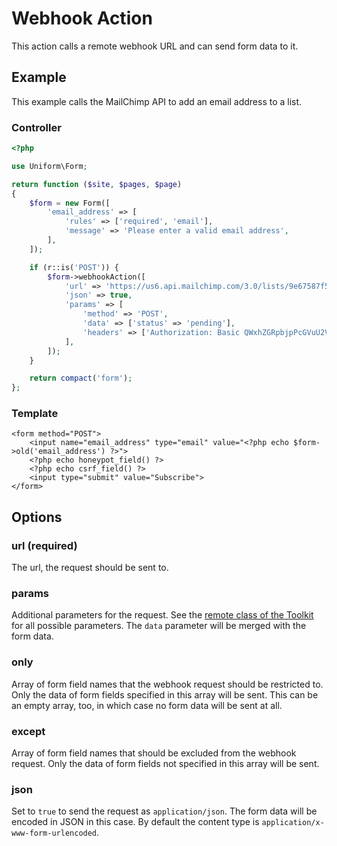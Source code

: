 # Webhook Action

This action calls a remote webhook URL and can send form data to it.

## Example

This example calls the MailChimp API to add an email address to a list.

### Controller

```php
<?php

use Uniform\Form;

return function ($site, $pages, $page)
{
    $form = new Form([
        'email_address' => [
            'rules' => ['required', 'email'],
            'message' => 'Please enter a valid email address',
        ],
    ]);

    if (r::is('POST')) {
        $form->webhookAction([
            'url' => 'https://us6.api.mailchimp.com/3.0/lists/9e67587f52/members/',
            'json' => true,
            'params' => [
                'method' => 'POST',
                'data' => ['status' => 'pending'],
                'headers' => ['Authorization: Basic QWxhZGRpbjpPcGVuU2VzYW1l'],
            ],
        ]);
    }

    return compact('form');
};
```

### Template

```html+php
<form method="POST">
    <input name="email_address" type="email" value="<?php echo $form->old('email_address') ?>">
    <?php echo honeypot_field() ?>
    <?php echo csrf_field() ?>
    <input type="submit" value="Subscribe">
</form>
```

## Options

### url (required)

The url, the request should be sent to.

### params

Additional parameters for the request. See the [remote class of the Toolkit](https://github.com/getkirby/toolkit/blob/9ffaca5bab847fdac1cca5577a4c629152f1fb6d/lib/remote.php#L18) for all possible parameters. The `data` parameter will be merged with the form data.

### only

Array of form field names that the webhook request should be restricted to. Only the data of form fields specified in this array will be sent. This can be an empty array, too, in which case no form data will be sent at all.

### except

Array of form field names that should be excluded from the webhook request. Only the data of form fields not specified in this array will be sent.

### json

Set to `true` to send the request as `application/json`. The form data will be encoded in JSON in this case. By default the content type is `application/x-www-form-urlencoded`.
